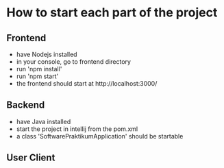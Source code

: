 # How to start each part of the project

## Frontend

- have Nodejs installed
- in your console, go to frontend directory
- run 'npm install'
- run 'npm start'
- the frontend should start at http://localhost:3000/

## Backend

- have Java installed
- start the project in intellij from the pom.xml
- a class 'SoftwarePraktikumApplication' should be startable

## User Client